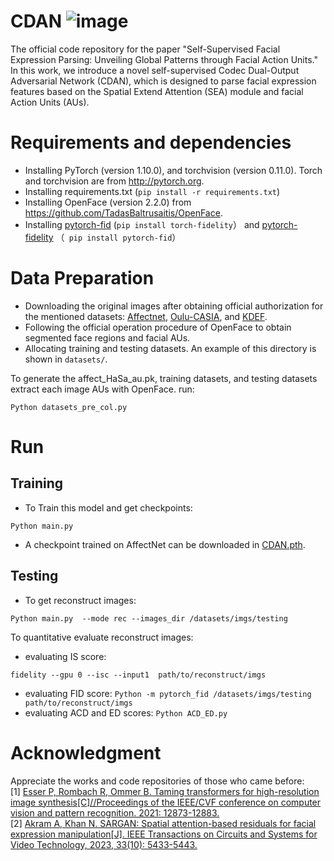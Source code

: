 # CDAN ![image](https://github.com/user-attachments/assets/641e283e-180e-47e9-b04e-d8070df94a77)

The official code repository for the paper "Self-Supervised Facial Expression Parsing: Unveiling Global Patterns through Facial Action Units."
In this work, we introduce a novel self-supervised Codec Dual-Output Adversarial Network (CDAN), which is designed to parse facial expression features based on the Spatial Extend Attention (SEA) module and facial Action Units (AUs).
# Requirements and dependencies
 * Installing PyTorch (version 1.10.0), and torchvision (version 0.11.0). Torch and torchvision are from http://pytorch.org.
 * Installing requirements.txt (```pip install -r requirements.txt```)
 * Installing OpenFace (version 2.2.0) from https://github.com/TadasBaltrusaitis/OpenFace.
 * Installing [pytorch-fid](https://github.com/mseitzer/pytorch-fid) (```pip install torch-fidelity```） and [pytorch-fidelity](https://github.com/toshas/torch-fidelity) （``` pip install pytorch-fid```）

# Data Preparation
   * Downloading the original images after obtaining official authorization for the mentioned datasets: [Affectnet](http://mohammadmahoor.com/affectnet/), [Oulu-CASIA](https://www.oulu.fi/en), and [KDEF](http://www.emotionlab.se/kdef/).
   * Following the official operation procedure of OpenFace to obtain segmented face regions and facial AUs.
   * Allocating training and testing datasets.
An example of this directory is shown in ```datasets/```.

To generate the affect_HaSa_au.pk, training datasets, and testing datasets extract each image AUs with OpenFace. run:
```
Python datasets_pre_col.py
```

# Run
## Training
* To Train this model and get checkpoints:
 ```
Python main.py
 ```
* A checkpoint trained on AffectNet can be downloaded in [CDAN.pth](https://drive.google.com/file/d/1CrcJG9Ipzf_jyvkyIk1ubK1GHuAvftFA/view).

## Testing 
* To get reconstruct images:
 ```
Python main.py  --mode rec --images_dir /datasets/imgs/testing
 ```

To quantitative evaluate reconstruct images:
   * evaluating IS score:
   ```
   fidelity --gpu 0 --isc --input1  path/to/reconstruct/imgs
   ```
   * evaluating FID score:
    ```
   Python -m pytorch_fid /datasets/imgs/testing  path/to/reconstruct/imgs
    ```
   * evaluating ACD and ED scores:
    ```
   Python ACD_ED.py
    ```
 
# Acknowledgment
 Appreciate the works and code repositories of those who came before: \
 [1] [Esser P, Rombach R, Ommer B. Taming transformers for high-resolution image synthesis[C]//Proceedings of the IEEE/CVF conference on computer vision and pattern recognition. 2021: 12873-12883.](https://arxiv.org/abs/2012.09841) \
 [2] [Akram A, Khan N. SARGAN: Spatial attention-based residuals for facial expression manipulation[J]. IEEE Transactions on Circuits and Systems for Video Technology, 2023, 33(10): 5433-5443.](https://ieeexplore.ieee.org/abstract/document/10065495)
